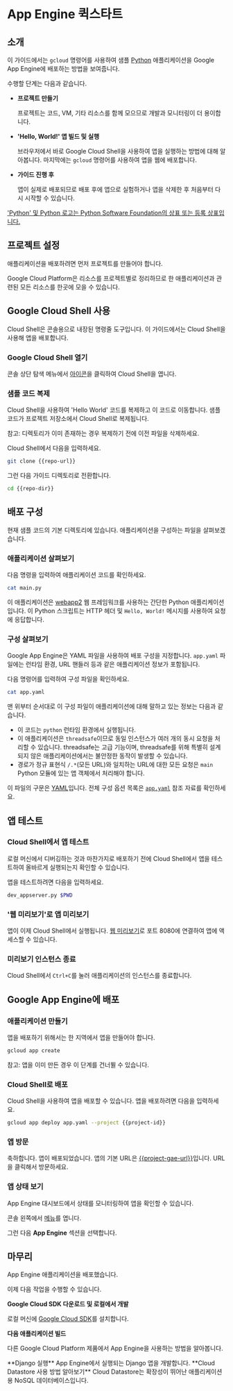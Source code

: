 # App Engine 퀵스타트

<walkthrough-tutorial-url url="https://cloud.google.com/appengine/docs/python/quickstart"></walkthrough-tutorial-url>
<walkthrough-watcher-constant value="https://github.com/GoogleCloudPlatform/python-docs-samples" key="repo-url"></walkthrough-watcher-constant>
<walkthrough-watcher-constant value="python-docs-samples/appengine/standard/hello_world" key="repo-dir"></walkthrough-watcher-constant>

## 소개

이 가이드에서는 `gcloud` 명령어를 사용하여 샘플 [Python](https://python.org/) 애플리케이션을 Google App Engine에 배포하는 방법을 보여줍니다.

수행할 단계는 다음과 같습니다.

  *  **프로젝트 만들기**

     프로젝트는 코드, VM, 기타 리소스를 함께 모으므로 개발과 모니터링이 더 용이합니다.

  *  **'Hello, World!' 앱 빌드 및 실행**

     브라우저에서 바로 Google Cloud Shell을 사용하여 앱을 실행하는 방법에 대해 알아봅니다. 마지막에는 `gcloud` 명령어를 사용하여 앱을 웹에 배포합니다.

  *  **가이드 진행 후**

     앱이 실제로 배포되므로 배포 후에 앱으로 실험하거나 앱을 삭제한 후 처음부터 다시 시작할 수 있습니다.

['Python' 및 Python 로고는 Python Software Foundation의 상표 또는 등록 상표입니다.](walkthrough://footnote)

## 프로젝트 설정

애플리케이션을 배포하려면 먼저 프로젝트를 만들어야 합니다.

Google Cloud Platform은 리소스를 프로젝트별로 정리하므로 한 애플리케이션과 관련된 모든 리소스를 한곳에 모을 수 있습니다.

<walkthrough-devshell-precreate></walkthrough-devshell-precreate>

<walkthrough-project-setup></walkthrough-project-setup>

## Google Cloud Shell 사용

Cloud Shell은 콘솔용으로 내장된 명령줄 도구입니다. 이 가이드에서는 Cloud Shell을 사용해 앱을 배포합니다.

### Google Cloud Shell 열기

콘솔 상단 탐색 메뉴에서
<walkthrough-cloud-shell-icon></walkthrough-cloud-shell-icon>
[아이콘][spotlight-open-devshell]을 클릭하여 Cloud Shell을 엽니다.

### 샘플 코드 복제

Cloud Shell을 사용하여 'Hello World' 코드를 복제하고 이 코드로 이동합니다. 샘플 코드가 프로젝트 저장소에서 Cloud Shell로 복제됩니다.

참고: 디렉토리가 이미 존재하는 경우 복제하기 전에 이전 파일을 삭제하세요.

Cloud Shell에서 다음을 입력하세요.

```bash
git clone {{repo-url}}
```

그런 다음 가이드 디렉토리로 전환합니다.

```bash
cd {{repo-dir}}
```

## 배포 구성

현재 샘플 코드의 기본 디렉토리에 있습니다. 애플리케이션을 구성하는 파일을 살펴보겠습니다.

### 애플리케이션 살펴보기

다음 명령을 입력하여 애플리케이션 코드를 확인하세요.

```bash
cat main.py
```

이 애플리케이션은 [webapp2](https://webapp2.readthedocs.io/) 웹 프레임워크를 사용하는 간단한 Python 애플리케이션입니다. 이 Python 스크립트는 HTTP 헤더 및 `Hello, World!` 메시지를 사용하여 요청에 응답합니다.

### 구성 살펴보기

Google App Engine은 YAML 파일을 사용하여 배포 구성을 지정합니다.
`app.yaml` 파일에는 런타임 환경, URL 핸들러 등과 같은 애플리케이션 정보가 포함됩니다.

다음 명령어를 입력하여 구성 파일을 확인하세요.

```bash
cat app.yaml
```

맨 위부터 순서대로 이 구성 파일이 애플리케이션에 대해 말하고 있는 정보는 다음과 같습니다.

  *  이 코드는 `python` 런타임 환경에서 실행됩니다.
  *  이 애플리케이션은 `threadsafe`이므로 동일 인스턴스가 여러 개의 동시 요청을 처리할 수 있습니다. threadsafe는 고급 기능이며, threadsafe를 위해 특별히 설계되지 않은 애플리케이션에서는 불안정한 동작이 발생할 수 있습니다.
  *  경로가 정규 표현식 `/.*`(모든 URL)와 일치하는 URL에 대한 모든 요청은 `main` Python 모듈에 있는 앱 객체에서 처리해야 합니다.

이 파일의 구문은 [YAML](http://www.yaml.org)입니다. 전체 구성 옵션 목록은 [`app.yaml`][app-yaml-reference] 참조 자료를 확인하세요.

## 앱 테스트

### Cloud Shell에서 앱 테스트

로컬 머신에서 디버깅하는 것과 마찬가지로 배포하기 전에 Cloud Shell에서 앱을 테스트하여 올바르게 실행되는지 확인할 수 있습니다.

앱을 테스트하려면 다음을 입력하세요.

```bash
dev_appserver.py $PWD
```

### '웹 미리보기'로 앱 미리보기

앱이 이제 Cloud Shell에서 실행됩니다. [웹 미리보기][spotlight-web-preview]<walkthrough-web-preview-icon></walkthrough-web-preview-icon>로 포트 8080에 연결하여 앱에 액세스할 수 있습니다.

### 미리보기 인스턴스 종료

Cloud Shell에서 `Ctrl+C`를 눌러 애플리케이션의 인스턴스를 종료합니다.

## Google App Engine에 배포

### 애플리케이션 만들기

앱을 배포하기 위해서는 한 지역에서 앱을 만들어야 합니다.

```bash
gcloud app create
```

참고: 앱을 이미 만든 경우 이 단계를 건너뛸 수 있습니다.

### Cloud Shell로 배포

Cloud Shell을 사용하여 앱을 배포할 수 있습니다. 앱을 배포하려면 다음을 입력하세요.

```bash
gcloud app deploy app.yaml --project {{project-id}}
```

### 앱 방문

축하합니다. 앱이 배포되었습니다. 앱의 기본 URL은 [{{project-gae-url}}](http://{{project-gae-url}})입니다. URL을 클릭해서 방문하세요.

### 앱 상태 보기

App Engine 대시보드에서 상태를 모니터링하여 앱을 확인할 수 있습니다.

콘솔 왼쪽에서 [메뉴][spotlight-console-menu]를 엽니다.

그런 다음 **App Engine** 섹션을 선택합니다.

<walkthrough-menu-navigation sectionid="APPENGINE_SECTION"></walkthrough-menu-navigation>

## 마무리

<walkthrough-conclusion-trophy></walkthrough-conclusion-trophy>

App Engine 애플리케이션을 배포했습니다.

이제 다음 작업을 수행할 수 있습니다.

**Google Cloud SDK 다운로드 및 로컬에서 개발**

로컬 머신에 [Google Cloud SDK][cloud-sdk-installer]를 설치합니다.

**다음 애플리케이션 빌드**

다른 Google Cloud Platform 제품에서 App Engine을 사용하는 방법을 알아봅니다.

<walkthrough-tutorial-card label="django" url="python/django/appengine" icon="APPENGINE_SECTION">
  **Django 실행**
App Engine에서 실행되는 Django 앱을 개발합니다.
</walkthrough-tutorial-card>

<walkthrough-tutorial-card label="datastore" url="appengine/docs/python/datastore/" icon="DATASTORE_SECTION">
  **Cloud Datastore 사용 방법 알아보기**
Cloud Datastore는 확장성이 뛰어난 애플리케이션용 NoSQL 데이터베이스입니다.
</walkthrough-tutorial-card>

[app-yaml-reference]: https://cloud.google.com/appengine/docs/standard/python/config/appref
[cloud-sdk-installer]: https://cloud.google.com/sdk/downloads#interactive
[spotlight-console-menu]: walkthrough://spotlight-pointer?spotlightId=console-nav-menu
[spotlight-open-devshell]: walkthrough://spotlight-pointer?spotlightId=devshell-activate-button
[spotlight-web-preview]: walkthrough://spotlight-pointer?spotlightId=devshell-web-preview-button

